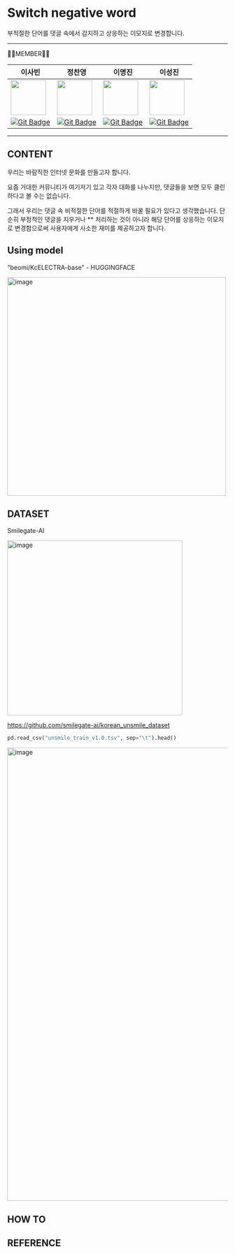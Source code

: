 # Switch negative word

부적절한 단어를 댓글 속에서 감지하고 상응하는 이모지로 변경합니다.

<hr>

🤟🏻MEMBER🤟🏻

|  이사빈  |  정찬영  |  이명진  |  이성진  |
|--------|--------|--------|--------|
| <img src='https://avatars.githubusercontent.com/u/50198431?v=4' height=80 width=80></img> | <img src='https://avatars.githubusercontent.com/u/57498298?v=4' height=80 width=80></img> | <img src='https://avatars.githubusercontent.com/u/88179341?v=4' height=80 width=80></img> | <img src='https://avatars.githubusercontent.com/u/100620566?v=4' height=80 width=80></img> |
| [![Git Badge](http://img.shields.io/badge/-Github-black?style=flat-square&logo=github)](https://github.com/sabin5105) | [![Git Badge](http://img.shields.io/badge/-Github-black?style=flat-square&logo=github)](https://github.com/chanyoung1998) | [![Git Badge](http://img.shields.io/badge/-Github-black?style=flat-square&logo=github)](https://github.com/thingineeer) | [![Git Badge](http://img.shields.io/badge/-Github-black?style=flat-square&logo=github)](https://github.com/iamziny) |

<hr>

## CONTENT

우리는 바람직한 인터넷 문화를 만들고자 합니다.

요즘 거대한 커뮤니티가 여기저기 있고 각자 대화를 나누지만, 댓글들을 보면 모두 클린하다고 볼 수는 없습니다.

그래서 우리는 댓글 속 비적절한 단어를 적절하게 바꿀 필요가 있다고 생각했습니다.
단순히 부정적인 댓글을 지우거나 ** 처리하는 것이 아니라 해당 단어를 상응하는 이모지로 변경함으로써 사용자에게 사소한 재미를 제공하고자 합니다.

## Using model

"beomi/KcELECTRA-base" - HUGGINGFACE

<img width="500" alt="image" src="https://user-images.githubusercontent.com/50198431/183795775-a265070f-9b62-49c4-8341-d2650b4e67b2.png">

## DATASET

Smilegate-AI

<img width="400" alt="image" src="https://user-images.githubusercontent.com/50198431/183796088-59c55359-8307-48f2-b742-6d2fcd77162f.png">

https://github.com/smilegate-ai/korean_unsmile_dataset

```python
pd.read_csv("unsmile_train_v1.0.tsv", sep="\t").head()
```
<img width="1037" alt="image" src="https://user-images.githubusercontent.com/50198431/183796197-76e0ed1b-71f9-45a9-ba31-fe89e71ce15d.png">


## HOW TO 

## REFERENCE
